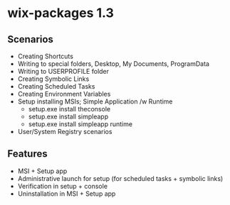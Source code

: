 # wix-packages 1.3

## Scenarios
- Creating Shortcuts
- Writing to special folders, Desktop, My Documents, ProgramData
- Writing to USERPROFILE folder
- Creating Symbolic Links
- Creating Scheduled Tasks
- Creating Environment Variables
- Setup installing MSIs; Simple Application /w Runtime
	- setup.exe install theconsole
	- setup.exe install simpleapp
	- setup.exe install simpleapp runtime
- User/System Registry scenarios

## Features
- MSI + Setup app
- Administrative launch for setup (for scheduled tasks + symbolic links)
- Verification in setup + console
- Uninstallation in MSI + Setup app
